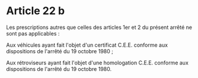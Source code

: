 # Article 22 b

Les prescriptions autres que celles des articles 1er et 2 du présent arrêté ne sont pas applicables :

Aux véhicules ayant fait l'objet d'un certificat C.E.E. conforme aux dispositions de l'arrêté du 19 octobre 1980 ;

Aux rétroviseurs ayant fait l'objet d'une homologation C.E.E. conforme aux dispositions de l'arrêté du 19 octobre 1980.
